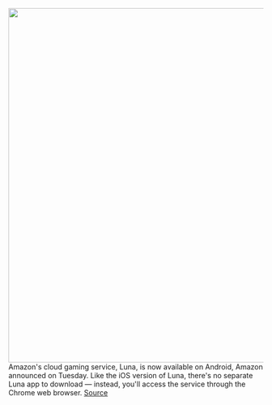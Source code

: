 <img src='https://cdn.vox-cdn.com/thumbor/D99cB6jcb2uK_OL3TDMauNPy-uE=/0x0:1920x1080/1200x800/filters:focal(807x387:1113x693)/cdn.vox-cdn.com/uploads/chorus_image/image/68519419/image__3_.0.png' width='700px' /><br/>
Amazon's cloud gaming service, Luna, is now available on Android, Amazon announced on Tuesday. Like the iOS version of Luna, there's no separate Luna app to download — instead, you'll access the service through the Chrome web browser.
<a href='https://www.theverge.com/2020/12/15/22177222/amazon-luna-android-cloud-gaming-google-pixel-samsung-oneplus'> Source <a/>